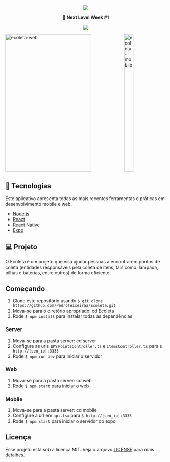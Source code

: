 <p align=center>
<img src="https://user-images.githubusercontent.com/54821438/83463558-c2229880-a444-11ea-92df-2d737df447f6.jpg">
</p>
<p align="center"><strong>🚀  Next Level Week #1</strong> </p>
<p align=center>
<img src="https://camo.githubusercontent.com/311762166ef25238116d3cadd22fcb6091edab98/68747470733a2f2f696d672e736869656c64732e696f2f62616467652f4c6963656e73652d4d49542d626c75652e737667">
</p>

<div>
<a target="_blank" rel="noopener noreferrer" href="https://user-images.githubusercontent.com/54821438/83979602-fa632480-a8e5-11ea-97fc-6bf0ad79b896.gif">
    <img src="https://user-images.githubusercontent.com/54821438/83979602-fa632480-a8e5-11ea-97fc-6bf0ad79b896.gif" alt="ecoleta-web" height="430" width="73%" style="max-width:100%;">
</a>
  
  
<a target="_blank" rel="noopener noreferrer" href="https://user-images.githubusercontent.com/54821438/83979603-fc2ce800-a8e5-11ea-8d94-8eba2e4b69c5.gif">
  <img src="https://user-images.githubusercontent.com/54821438/83979603-fc2ce800-a8e5-11ea-8d94-8eba2e4b69c5.gif" alt="ecoleta-mobile" height="430" width="24%" style="max-width:100%;">
</a>
</div>


## 🚀 Tecnologias

Este aplicativo apresenta todas as mais recentes ferramentas e práticas em desenvolvimento mobile e web.
-   [Node.js](https://nodejs.org/en/)
-   [React](https://reactjs.org/)
-   [React Native](https://facebook.github.io/react-native/)
-   [Expo](https://expo.io/)

## 💻  Projeto
<p>O Ecoleta é um projeto que visa ajudar pessoas a encontrarem pontos de coleta (entidades responsáveis pela coleta de itens, tais como: lâmpada, pilhas e baterias, entre outros) de forma eficiente.</strong></p>

## Começando
1. Clone este repositório usando `$ git clone https://github.com/PedroTeixeiraa/Ecoleta.git`
2. Mova-se para o diretório apropriado: cd Ecoleta
3. Rode `$ npm install` para instalar todas as dependências

### Server
1. Mova-se para a pasta server: cd server
2. Configure as urls em `PointsController.ts` e `ItemsController.ts` para `$ http://[seu_ip]:3333` 
3. Rode `$ npm run dev` para iniciar o servidor

### Web
1. Mova-se para a pasta server: cd web
2. Rode `$ npm start` para iniciar o web

### Mobile
1. Mova-se para a pasta server: cd mobile
2. Configure a url em `api.tsx` para `$ http://[seu_ip]:3333` 
3. Rode `$ npm start` para iniciar o servidor do expo


## Licença
Esse projeto está sob a licença MIT. Veja o arquivo [LICENSE](https://github.com/Rocketseat/semana-omnistack-11/blob/master/LICENSE.md) para mais detalhes.
